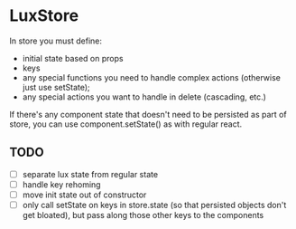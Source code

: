 # LuxStore

In store you must define:
- initial state based on props
- keys
- any special functions you need to handle complex actions (otherwise just use setState);
- any special actions you want to handle in delete (cascading, etc.)

If there's any component state that doesn't need to be persisted as part of store, you can use component.setState() as with regular react.

## TODO

- [ ] separate lux state from regular state
- [ ] handle key rehoming
- [ ] move init state out of constructor
- [ ] only call setState on keys in store.state (so that persisted objects don't get bloated), but pass along those other keys to the components
